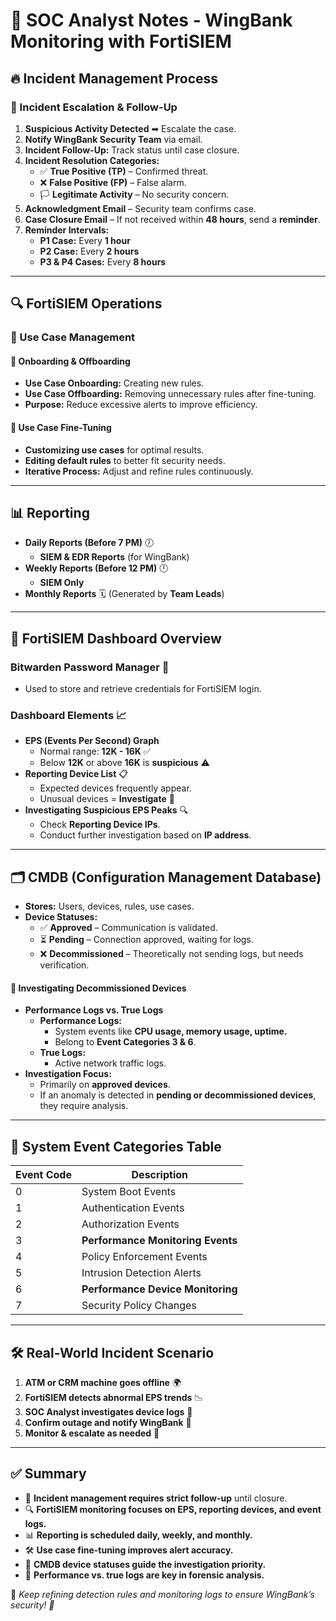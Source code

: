 # 📌 SOC Analyst Notes - WingBank Monitoring with FortiSIEM

## 🔥 Incident Management Process

### 🚨 Incident Escalation & Follow-Up
1. **Suspicious Activity Detected** ➡ Escalate the case.
2. **Notify WingBank Security Team** via email.
3. **Incident Follow-Up:** Track status until case closure.
4. **Incident Resolution Categories:**
   - ✅ **True Positive (TP)** – Confirmed threat.
   - ❌ **False Positive (FP)** – False alarm.
   - 🏳 **Legitimate Activity** – No security concern.
5. **Acknowledgment Email** – Security team confirms case.
6. **Case Closure Email** – If not received within **48 hours**, send a **reminder**.
7. **Reminder Intervals:**
   - **P1 Case:** Every **1 hour**
   - **P2 Case:** Every **2 hours**
   - **P3 & P4 Cases:** Every **8 hours**

---

## 🔍 FortiSIEM Operations

### 🚀 Use Case Management
#### 📌 Onboarding & Offboarding
- **Use Case Onboarding:** Creating new rules.
- **Use Case Offboarding:** Removing unnecessary rules after fine-tuning.
- **Purpose:** Reduce excessive alerts to improve efficiency.

#### 🔧 Use Case Fine-Tuning
- **Customizing use cases** for optimal results.
- **Editing default rules** to better fit security needs.
- **Iterative Process:** Adjust and refine rules continuously.

---

## 📊 Reporting
- **Daily Reports (Before 7 PM)** 🕖
  - **SIEM & EDR Reports** (for WingBank)
- **Weekly Reports (Before 12 PM)** 🕛
  - **SIEM Only**
- **Monthly Reports** 🗓 (Generated by **Team Leads**)

---

## 🔑 FortiSIEM Dashboard Overview
### **Bitwarden Password Manager** 🔐
- Used to store and retrieve credentials for FortiSIEM login.

### **Dashboard Elements** 📈
- **EPS (Events Per Second) Graph**
  - Normal range: **12K - 16K** ✅
  - Below **12K** or above **16K** is **suspicious** ⚠️
- **Reporting Device List** 📋
  - Expected devices frequently appear.
  - Unusual devices = **Investigate** 🚨
- **Investigating Suspicious EPS Peaks** 🔍
  - Check **Reporting Device IPs**.
  - Conduct further investigation based on **IP address**.

---

## 🗂 CMDB (Configuration Management Database)
- **Stores:** Users, devices, rules, use cases.
- **Device Statuses:**
  - ✅ **Approved** – Communication is validated.
  - ⏳ **Pending** – Connection approved, waiting for logs.
  - ❌ **Decommissioned** – Theoretically not sending logs, but needs verification.

#### 📌 Investigating Decommissioned Devices
- **Performance Logs vs. True Logs**
  - **Performance Logs:**
    - System events like **CPU usage, memory usage, uptime.**
    - Belong to **Event Categories 3 & 6**.
  - **True Logs:**
    - Active network traffic logs.
- **Investigation Focus:**
  - Primarily on **approved devices**.
  - If an anomaly is detected in **pending or decommissioned devices**, they require analysis.

---

## 📑 System Event Categories Table
| Event Code | Description |
|------------|------------------------------|
| 0 | System Boot Events |
| 1 | Authentication Events |
| 2 | Authorization Events |
| 3 | **Performance Monitoring Events** |
| 4 | Policy Enforcement Events |
| 5 | Intrusion Detection Alerts |
| 6 | **Performance Device Monitoring** |
| 7 | Security Policy Changes |

---

## 🛠 Real-World Incident Scenario
1. **ATM or CRM machine goes offline** 🌍
2. **FortiSIEM detects abnormal EPS trends** 📉
3. **SOC Analyst investigates device logs** 📜
4. **Confirm outage and notify WingBank** 📩
5. **Monitor & escalate as needed** 🔄

---

## ✅ Summary
- 🚨 **Incident management requires strict follow-up** until closure.
- 🔍 **FortiSIEM monitoring focuses on EPS, reporting devices, and event logs.**
- 📊 **Reporting is scheduled daily, weekly, and monthly.**
- 🛠 **Use case fine-tuning improves alert accuracy.**
- 📡 **CMDB device statuses guide the investigation priority.**
- 📑 **Performance vs. true logs are key in forensic analysis.**

📌 *Keep refining detection rules and monitoring logs to ensure WingBank’s security! 🔐*
